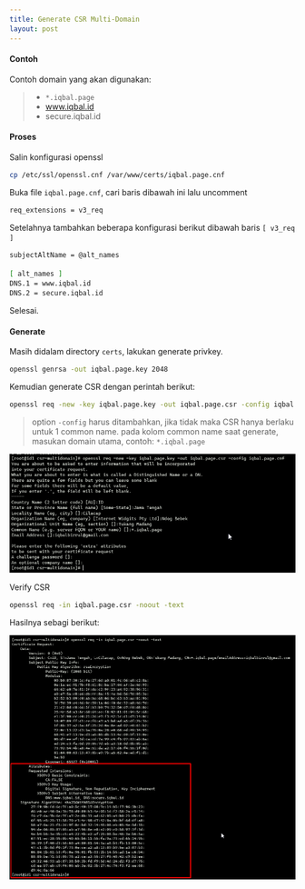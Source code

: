 ```yaml
---
title: Generate CSR Multi-Domain
layout: post
---
```


#### Contoh

Contoh domain yang akan digunakan:

> - `*.iqbal.page`
> - www.iqbal.id
> - secure.iqbal.id

#### Proses

Salin konfigurasi openssl

```bash
cp /etc/ssl/openssl.cnf /var/www/certs/iqbal.page.cnf
```

Buka file `iqbal.page.cnf`, cari baris dibawah ini lalu uncomment

```bash
req_extensions = v3_req
```

Setelahnya tambahkan beberapa konfigurasi berikut dibawah baris `[ v3_req ]`

```bash
subjectAltName = @alt_names

[ alt_names ]
DNS.1 = www.iqbal.id
DNS.2 = secure.iqbal.id
```

Selesai.

#### Generate

Masih didalam directory `certs`, lakukan generate privkey.

```bash
openssl genrsa -out iqbal.page.key 2048
```

Kemudian generate CSR dengan perintah berikut:

```bash
openssl req -new -key iqbal.page.key -out iqbal.page.csr -config iqbal.page.cnf
```

> option `-config` harus ditambahkan, jika tidak maka CSR hanya berlaku untuk 1 common name.
> pada kolom common name saat generate, masukan domain utama, contoh: `*.iqbal.page`

![generate csr](/migrated/blog/img/csr-generate.png)

Verify CSR

```bash
openssl req -in iqbal.page.csr -noout -text
```

Hasilnya sebagi berikut:

![csr check](/migrated/blog/img/csr-preview.png)
